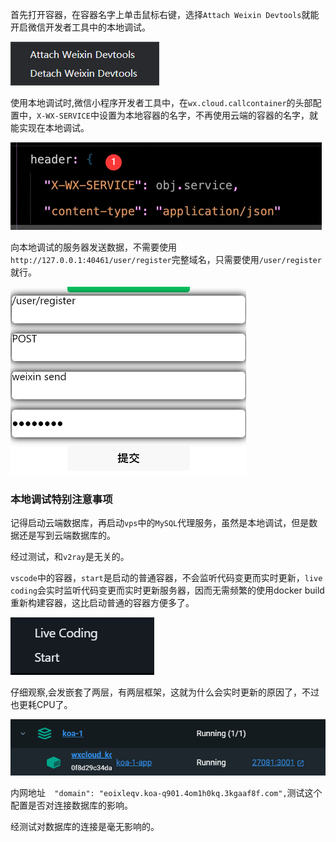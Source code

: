 首先打开容器，在容器名字上单击鼠标右键，选择`Attach Weixin Devtools`就能开启微信开发者工具中的本地调试。

![QQ截图20240630100658](./QQ截图20240630100658.png)



使用本地调试时,微信小程序开发者工具中，在`wx.cloud.callcontainer`的头部配置中，`X-WX-SERVICE`中设置为本地容器的名字，不再使用云端的容器的名字，就能实现在本地调试。

![QQ截图20240629182015](./QQ截图20240629182015.png)

向本地调试的服务器发送数据，不需要使用`http://127.0.0.1:40461/user/register`完整域名，只需要使用`/user/register`就行。



![QQ截图20240630095950](./QQ截图20240630095950.png)

### 本地调试特别注意事项

记得启动云端数据库，再启动`vps`中的`MySQL`代理服务，虽然是本地调试，但是数据还是写到云端数据库的。

经过测试，和`v2ray`是无关的。

`vscode`中的容器，`start`是启动的普通容器，不会监听代码变更而实时更新，`live coding`会实时监听代码变更而实时更新服务器，因而无需频繁的使用docker build重新构建容器，这比启动普通的容器方便多了。

![QQ截图20240630104837](./QQ截图20240630104837.png)

仔细观察,会发嵌套了两层，有两层框架，这就为什么会实时更新的原因了，不过也更耗CPU了。

![QQ截图20240630105347](./QQ截图20240630105347.png)

 内网地址`  "domain": "eoixleqv.koa-q901.4om1h0kq.3kgaaf8f.com",`测试这个配置是否对连接数据库的影响。

经测试对数据库的连接是毫无影响的。